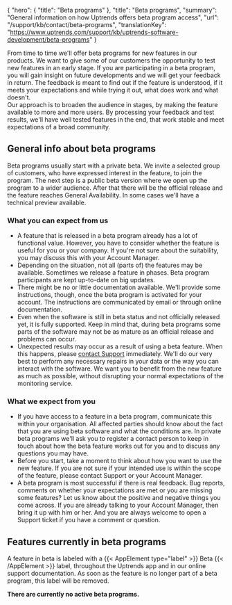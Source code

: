 {
  "hero": {
    "title": "Beta programs"
  },
  "title": "Beta programs",
  "summary": "General information on how Uptrends offers beta program access",
  "url": "/support/kb/contact/beta-programs",
  "translationKey": "https://www.uptrends.com/support/kb/uptrends-software-development/beta-programs"
}

From time to time we'll offer beta programs for new features in our products. We want to give some of our customers the opportunity to test new features in an early stage. If you are participating in a beta program, you will gain insight on future developments and we will get your feedback in return. The feedback is meant to find out if the feature is understood, if it meets your expectations and while trying it out, what does work and what doesn't.  
Our approach is to broaden the audience in stages, by making the feature available to more and more users. By processing your feedback and test results, we'll have well tested features in the end, that work stable and meet expectations of a broad community.

## General info about beta programs

Beta programs usually start with a private beta. We invite a selected group of customers, who have expressed interest in the feature, to join the program. The next step is a public beta version where we open up the program to a wider audience. After that there will be the official release and the feature reaches General Availability. In some cases we'll have a technical preview available.

### What you can expect from us

-   A feature that is released in a beta program already has a lot of functional value. However, you have to consider whether the feature is useful for you or your company. If you're not sure about the suitability, you may discuss this with your Account Manager.
-   Depending on the situation, not all (parts of) the features may be available. Sometimes we release a feature in phases. Beta program participants are kept up-to-date on big updates.
-   There might be no or little documentation available. We'll provide some instructions, though, once the beta program is activated for your account. The instructions are communicated by email or through online documentation.
-   Even when the software is still in beta status and not officially released yet, it is fully supported. Keep in mind that, during beta programs some parts of the software may not be as mature as an official release and problems can occur.
-   Unexpected results may occur as a result of using a beta feature. When this happens, please [contact Support](/contact) immediately. We'll do our very best to perform any necessary repairs in your data or the way you can interact with the software. We want you to benefit from the new feature as much as possible, without disrupting your normal expectations of the monitoring service.

### What we expect from you

-   If you have access to a feature in a beta program, communicate this within your organisation. All affected parties should know about the fact that you are using beta software and what the conditions are. In private beta programs we'll ask you to register a contact person to keep in touch about how the beta feature works out for you and to discuss any questions you may have.
-   Before you start, take a moment to think about how you want to use the new feature. If you are not sure if your intended use is within the scope of the feature, please contact Support or your Account Manager.
-   A beta program is most successful if there is real feedback. Bug reports, comments on whether your expectations are met or you are missing some features? Let us know about the positive and negative things you come across. If you are already talking to your Account Manager, then bring it up with him or her. And you are always welcome to open a Support ticket if you have a comment or question.

## Features currently in beta programs

A feature in beta is labeled with a {{< AppElement type="label" >}} Beta {{< /AppElement >}} label, throughout the Uptrends app and in our online support documentation. As soon as the feature is no longer part of a beta program, this label will be removed. 

**There are currently no active beta programs.**